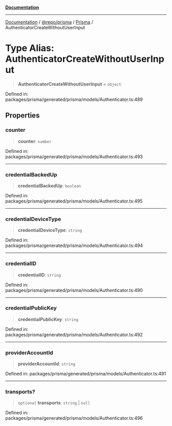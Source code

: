 [**Documentation**](../../../../../README.md)

***

[Documentation](../../../../../README.md) / [@repo/prisma](../../../README.md) / [Prisma](../README.md) / AuthenticatorCreateWithoutUserInput

# Type Alias: AuthenticatorCreateWithoutUserInput

> **AuthenticatorCreateWithoutUserInput** = `object`

Defined in: packages/prisma/generated/prisma/models/Authenticator.ts:489

## Properties

### counter

> **counter**: `number`

Defined in: packages/prisma/generated/prisma/models/Authenticator.ts:493

***

### credentialBackedUp

> **credentialBackedUp**: `boolean`

Defined in: packages/prisma/generated/prisma/models/Authenticator.ts:495

***

### credentialDeviceType

> **credentialDeviceType**: `string`

Defined in: packages/prisma/generated/prisma/models/Authenticator.ts:494

***

### credentialID

> **credentialID**: `string`

Defined in: packages/prisma/generated/prisma/models/Authenticator.ts:490

***

### credentialPublicKey

> **credentialPublicKey**: `string`

Defined in: packages/prisma/generated/prisma/models/Authenticator.ts:492

***

### providerAccountId

> **providerAccountId**: `string`

Defined in: packages/prisma/generated/prisma/models/Authenticator.ts:491

***

### transports?

> `optional` **transports**: `string` \| `null`

Defined in: packages/prisma/generated/prisma/models/Authenticator.ts:496
